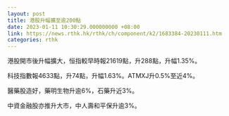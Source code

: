 ```yaml
---
layout: post
title: 港股升幅擴至逾200點
date: 2023-01-11 10:30:29.000000000 +08:00
link: https://news.rthk.hk/rthk/ch/component/k2/1683384-20230111.htm
categories: rthk
---
```


港股開市後升幅擴大，恒指較早時報21619點，升288點，升幅1.35%。

科技指數報4633點，升74點，升幅1.63%。ATMXJ升0.5%至近4%。

醫藥股造好，藥明生物升逾6%，石藥升近3%。

中資金融股亦推升大市，中人壽和平保升逾3%。
